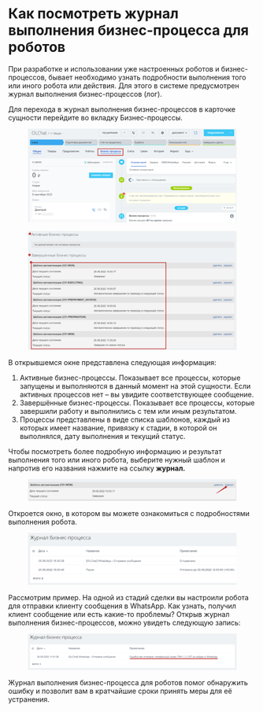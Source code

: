 # Как посмотреть журнал выполнения бизнес-процесса для роботов

При разработке и использовании уже настроенных роботов и бизнес-процессов, бывает необходимо узнать подробности выполнения того или иного робота или действия. Для этого в системе предусмотрен журнал выполнения бизнес-процессов (лог).

Для перехода в журнал выполнения бизнес-процессов в карточке сущности перейдите во вкладку Бизнес-процессы.

<figure><img src="../../.gitbook/assets/image (299).png" alt=""><figcaption></figcaption></figure>

<figure><img src="../../.gitbook/assets/image (232).png" alt=""><figcaption></figcaption></figure>

В открывшемся окне представлена следующая информация:

1. Активные бизнес-процессы. Показывает все процессы, которые запущены и выполняются в данный момент на этой сущности. Если активных процессов нет – вы увидите соответствующее сообщение.
2. Завершённые бизнес-процессы. Показывает все процессы, которые завершили работу и выполнились с тем или иным результатом.
3. Процессы представлены в виде списка шаблонов, каждый из которых имеет название, привязку к стадии, в которой он выполнялся, дату выполнения и текущий статус.

Чтобы посмотреть более подробную информацию и результат выполнения того или иного робота, выберите нужный шаблон и напротив его названия нажмите на ссылку **журнал.**

<figure><img src="../../.gitbook/assets/image (320).png" alt=""><figcaption></figcaption></figure>

Откроется окно, в котором вы можете ознакомиться с подробностями выполнения робота.

<figure><img src="../../.gitbook/assets/image (438).png" alt=""><figcaption></figcaption></figure>

Рассмотрим пример. На одной из стадий сделки вы настроили робота для отправки клиенту сообщения в WhatsApp. Как узнать, получил клиент сообщение или есть какие-то проблемы? Открыв журнал выполнения бизнес-процессов, можно увидеть следующую запись:

<figure><img src="../../.gitbook/assets/image (1050).png" alt=""><figcaption></figcaption></figure>

Журнал выполнения бизнес-процесса для роботов помог обнаружить ошибку и позволит вам в кратчайшие сроки принять меры для её устранения.
